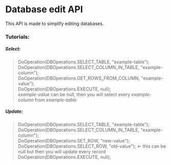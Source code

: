 # Database edit API

This API is made to simplify editing databases.

### Tutorials:

##### Select:
>   DoOperation(DBOperations.SELECT_TABLE, "example-table");  
>   DoOperation(DBOperations.SELECT_COLUMN_IN_TABLE, "example-column");  
>   DoOperation(DBOperations.GET_ROWS_FROM_COLUMN, "example-value");  
>   DoOperation(DBOperations.EXECUTE, null);  
*example-value* can be null, then you will select every *example-column* from *example-table*  

##### Update:
>   DoOperation(DBOperations.SELECT_TABLE, "example-table");  
>   DoOperation(DBOperations.SELECT_COLUMN_IN_TABLE, "example-column");  
>   DoOperation(DBOperations.SET_ROW, "new-value");  
>   DoOperation(DBOperations.SELECT_ROW, "old-value"); <- this can be null but then you will update every record  
>   DoOperation(DBOperations.EXECUTE, null);  
